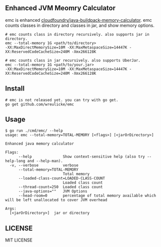 ## Enhanced JVM Meomry Calculator

emc is enhanced [cloudfoundry/java-buildpack-memory-calculator](https://github.com/cloudfoundry/java-buildpack-memory-calculator).
emc counts classes in directory and classes in jar, and show memory options.

```
# emc counts class in directory recursively. also supports jar in directory.
emc --total-memory 1G <path/to/directory>
-XX:MaxDirectMemorySize=10M -XX:MaxMetaspaceSize=14447K -XX:ReservedCodeCacheSize=240M -Xmx266128K

# emc counts class in jar recursively. also supports UberJar.
emc --total-memory 1G <path/to/your.jar>
-XX:MaxDirectMemorySize=10M -XX:MaxMetaspaceSize=14447K -XX:ReservedCodeCacheSize=240M -Xmx266128K
```

## Install

```
# emc is not released yet. you can try with go get.
go get github.com/wreulicke/emc
```

## Usage

```
$ go run ./cmd/emc/ --help
usage: emc --total-memory=TOTAL-MEMORY [<flags>] [<jarOrDirectory>]

Enhanced java memory calculator

Flags:
      --help              Show context-sensitive help (also try --help-long and --help-man).
  -v, --verbose           verbose
      --total-memory=TOTAL-MEMORY  
                          Total memory
      --loaded-class-count=LOADED-CLASS-COUNT  
                          Loaded class count
      --thread-count=250  Loaded class count
      --java-options=""   JVM Options
      --head-room=0       percentage of total memory available which will be left unallocated to cover JVM overhead

Args:
  [<jarOrDirectory>]  jar or directory
```

## LICENSE

MIT LICENSE